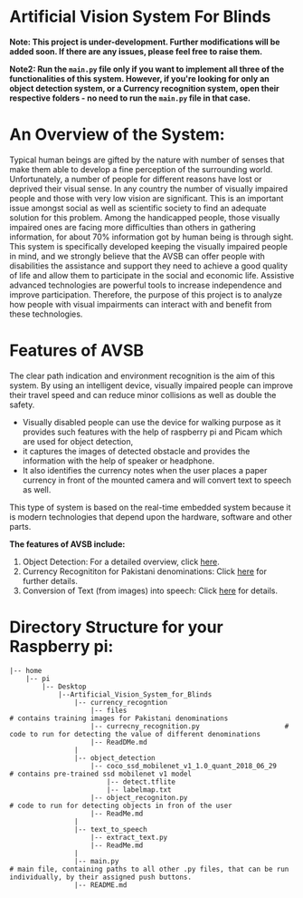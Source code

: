 # Artificial Vision System For Blinds

__Note: This project is under-development. Further modifications will be added soon. If there are any issues, please feel free to raise them.__

__Note2: Run the `main.py` file only if you want to implement all three of the functionalities of this system. However, if you're looking for only an object detection system, or a Currency recognition system, open their respective folders - no need to run the `main.py` file in that case.__

# An Overview of the System:
Typical human beings are gifted by the nature with number of senses that make them able to develop a fine perception of the surrounding world. Unfortunately, a number of people for different reasons have lost or deprived their visual sense. In any country the number of visually impaired people and those with very low vision are significant. This is an important issue amongst social as well as scientific society to find an adequate solution for this problem. Among the handicapped people, those visually impaired ones are facing more difficulties than others in gathering information, for about 70% information got by human being is through sight.
This system is specifically developed keeping the visually impaired people in mind, and we strongly believe that the AVSB can offer people with disabilities the assistance and support they need to achieve a good quality of life and allow them to participate in the social and economic life. Assistive advanced technologies are powerful tools to increase independence and improve participation. Therefore, the purpose of this project is to analyze how people with visual impairments can interact with and benefit from these technologies.

# Features of AVSB
The clear path indication and environment recognition is the aim of this system. By using an intelligent device, visually impaired people can improve their travel speed and can reduce minor collisions as well as double the safety. 
* Visually disabled people can use the device for walking purpose as it provides such features with the help of raspberry pi and Picam which are used for object detection, 
* it captures the images of detected obstacle and provides the information with the help of speaker or headphone. 
* It also identifies the currency notes when the user places a paper currency in front of the mounted camera and will convert text to speech as well. 

This type of system is based on the real-time embedded system because it is modern technologies that depend upon the hardware, software and other parts.

__The features of AVSB include:__
1. Object Detection: For a detailed overview, click [here](https://github.com/Ali-Usama/Artificial_Vision_System_for_Blinds/tree/main/Object%20detection).
2. Currency Recognititon for Pakistani denominations: Click [here](https://github.com/Ali-Usama/Artificial_Vision_System_for_Blinds/tree/main/Currency%20Recognition) for further details.
3. Conversion of Text (from images) into speech: Click [here](https://github.com/Ali-Usama/Artificial_Vision_System_for_Blinds/tree/main/Text%20To%20Speech) for details.

# Directory Structure for your Raspberry pi:
```
|-- home
	|-- pi
		|-- Desktop
			|--Artificial_Vision_System_for_Blinds
				|-- currency_recogntion
					|-- files 													# contains training images for Pakistani denominations
					|-- currecny_recognition.py 					# code to run for detecting the value of different denominations
					|-- ReadDMe.md
				|
				|-- object_detection
					|-- coco_ssd_mobilenet_v1_1.0_quant_2018_06_29					# contains pre-trained ssd mobilenet v1 model
						|-- detect.tflite
						|-- labelmap.txt
					|-- object_recogniton.py															# code to run for detecting objects in fron of the user
					|-- ReadMe.md
				|
				|-- text_to_speech
					|-- extract_text.py
					|-- ReadMe.md
				|
				|-- main.py												# main file, containing paths to all other .py files, that can be run individually, by their assigned push buttons.
				|-- README.md
```

